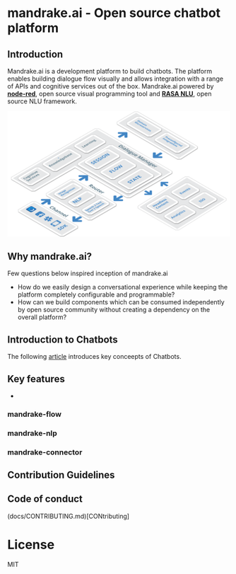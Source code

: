 # mandrake.ai - Open source chatbot platform

## Introduction

Mandrake.ai is a development platform to build chatbots. The platform enables building dialogue flow visually and allows integration with a range of APIs and cognitive services out of the box. Mandrake.ai powered by **[node-red](https://github.com/node-red/node-red)**, open source visual programming tool and **[RASA NLU](https://github.com/RasaHQ/rasa_nlu)**, open source NLU framework.

![Introduction](assets/introduction.png)

## Why mandrake.ai?

Few questions below inspired inception of mandrake.ai

- How do we easily design a conversational experience while keeping the platform completely configurable and programmable?
- How can we build components which can be consumed independently by open source community without creating a dependency on the overall platform?

## Introduction to Chatbots

The following [article](https://www.linkedin.com/pulse/soon-we-have-bot-everything-siddhartha-lahiri) introduces key conceepts of Chatbots.

## Key features
- 

### mandrake-flow
### mandrake-nlp
### mandrake-connector

## Contribution Guidelines

## Code of conduct
(docs/CONTRIBUTING.md)[CONtributing]

# License
MIT
